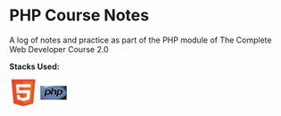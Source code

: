 <h1>PHP Course Notes</h1>

A log of notes and practice as part of the PHP module of The Complete Web Developer Course 2.0

<strong>Stacks Used:</strong><br>

<a target="_blank" rel="noopener noreferrer" href="https://github.com/devicons/devicon/blob/master/icons/html5/html5-original.svg"><img src="https://github.com/devicons/devicon/raw/master/icons/html5/html5-original.svg" alt="html5" width="50" height="50" style="max-width:100%;"></a>
<a target="_blank" rel="noopener noreferrer" href="https://github.com/devicons/devicon/blob/master/icons/php/php-original.svg"><img src="https://github.com/devicons/devicon/raw/master/icons/php/php-original.svg" alt="php" width="50" height="50" style="max-width:100%;"></a>